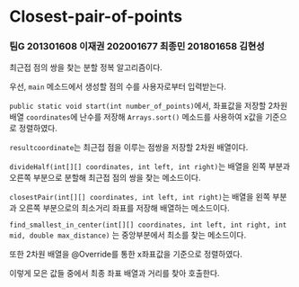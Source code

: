 # Closest-pair-of-points

### 팀G  201301608 이재권  202001677 최종민  201801658 김현성

최근접 점의 쌍을 찾는 분할 정복 알고리즘이다.

우선, `main` 메소드에서 생성할 점의 수를 사용자로부터 입력받는다.

`public static void start(int number_of_points)`에서, 
좌표값을 저장할 2차원 배열 `coordinates`에 난수를 저장해 `Arrays.sort()` 메소드를 사용하여 x값을 기준으로 정렬하였다.

`resultcoordinate`는 최근접 점을 이루는 점쌍을 저장할 2차원 배열이다.

`divideHalf(int[][] coordinates, int left, int right)`는 배열을 왼쪽 부분과 오른쪽 부분으로 분할해 최근접 점의 쌍을 찾는 메소드이다.

`closestPair(int[][] coordinates, int left, int right)`는 배열을 왼쪽 부분과 오른쪽 부분으로의 최소거리 좌표를 저장해 배열하는 메소드이다.

`find_smallest_in_center(int[][] coordinates, int left, int right, int mid, double max_distance)` 는 중앙부분에서 최소를 찾는 메소드이다.

또한 2차원 배열을 @Override를 통한 x좌표값을 기준으로 정렬하였다. 

이렇게 모은 값들 중에서 최종 좌표 배열과 거리를 찾아 호출한다. 


